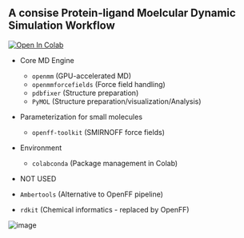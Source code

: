 ## A consise Protein-ligand Moelcular Dynamic Simulation Workflow

<a target="_blank" href="https://colab.research.google.com/github/quantaosun/ACPLMD/blob/main/notebook/A_consise_Protein_ligand_Moelcular_Dynamic_Simulation_Workflow.ipynb">
  <img src="https://colab.research.google.com/assets/colab-badge.svg" alt="Open In Colab"/>
</a>

* Core MD Engine  
  - `openmm` (GPU-accelerated MD)  
  - `openmmforcefields` (Force field handling)  
  - `pdbfixer` (Structure preparation)  
  - `PyMOL` (Structure preparation/visualization/Analysis)  

* Parameterization for small molecules  
  - `openff-toolkit` (SMIRNOFF force fields)  

* Environment  
  - `colabconda` (Package management in Colab)  

* NOT USED 
 * `Ambertools` (Alternative to OpenFF pipeline)  
 * `rdkit` (Chemical informatics - replaced by OpenFF)

![image](https://github.com/user-attachments/assets/05735a11-c1b0-4017-bd8c-4b549f53c6e5)
